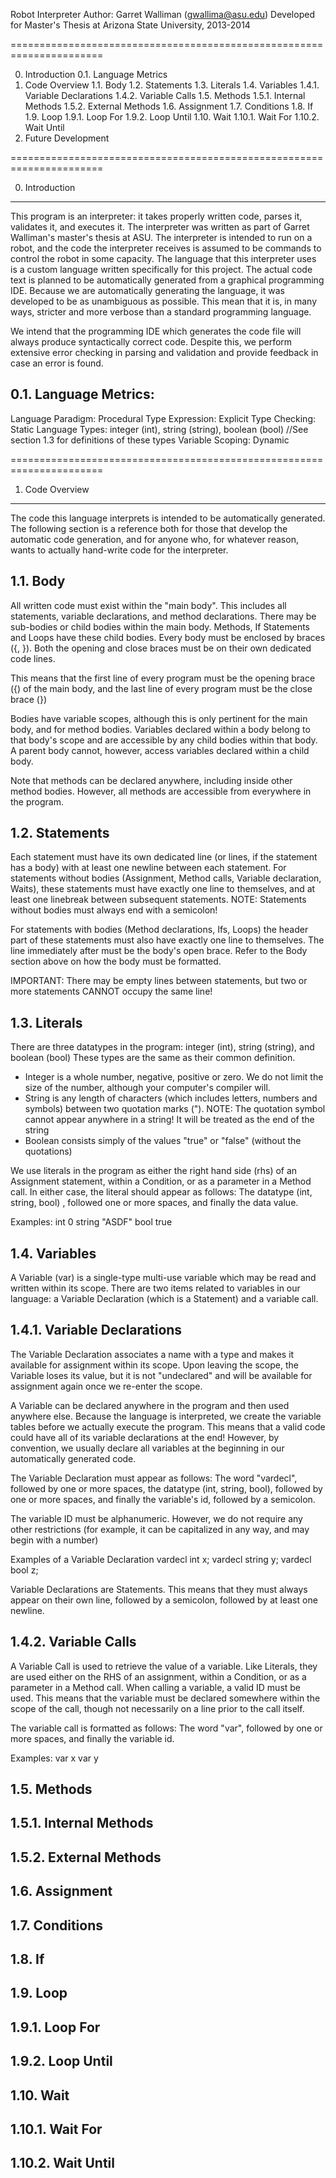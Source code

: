 Robot Interpreter
Author: Garret Walliman (gwallima@asu.edu)
Developed for Master's Thesis at Arizona State University, 2013-2014

======================================================================

0. Introduction
	0.1. Language Metrics
1. Code Overview
	1.1. Body
	1.2. Statements
	1.3. Literals
	1.4. Variables
		1.4.1. Variable Declarations
		1.4.2. Variable Calls
	1.5. Methods
		1.5.1. Internal Methods
		1.5.2. External Methods
	1.6. Assignment
	1.7. Conditions
	1.8. If
	1.9. Loop
		1.9.1. Loop For
		1.9.2. Loop Until
	1.10. Wait
		1.10.1. Wait For
		1.10.2. Wait Until
2. Future Development

======================================================================

0. Introduction
-----------------

This program is an interpreter: it takes properly written code, parses it, validates it, and executes it.
The interpreter was written as part of Garret Walliman's master's thesis at ASU. The interpreter is intended to run on a robot, and the code the interpreter receives is assumed to be commands to control the robot in some capacity.
The language that this interpreter uses is a custom language written specifically for this project. The actual code text is planned to be automatically generated from a graphical programming IDE.
Because we are automatically generating the language, it was developed to be as unambiguous as possible. This mean that it is, in many ways, stricter and more verbose than a standard programming language.

We intend that the programming IDE which generates the code file will always produce syntactically correct code. Despite this, we perform extensive error checking in parsing and validation and provide feedback in case an error is found.

0.1. Language Metrics:
-----------------
Language Paradigm:	Procedural
Type Expression: 	Explicit
Type Checking: 		Static
Language Types:		integer (int), string (string), boolean (bool)	//See section 1.3 for definitions of these types
Variable Scoping: 	Dynamic

======================================================================

1. Code Overview
-----------------

The code this language interprets is intended to be automatically generated. 
The following section is a reference both for those that develop the automatic code generation, and for anyone who, for whatever reason, wants to actually hand-write code for the interpreter.


1.1. Body
-----------------
All written code must exist within the "main body". This includes all statements, variable declarations, and method declarations.
There may be sub-bodies or child bodies within the main body. Methods, If Statements and Loops have these child bodies.
Every body must be enclosed by braces ({, }). Both the opening and close braces must be on their own dedicated code lines.

This means that the first line of every program must be the opening brace ({) of the main body, and the last line of every program must be the close brace (})

Bodies have variable scopes, although this is only pertinent for the main body, and for method bodies. Variables declared within a body belong to that body's scope and are accessible by any child bodies within that body. 
A parent body cannot, however, access variables declared within a child body.

Note that methods can be declared anywhere, including inside other method bodies. However, all methods are accessible from everywhere in the program.


1.2. Statements
-----------------
Each statement must have its own dedicated line (or lines, if the statement has a body) with at least one newline between each statement. 
For statements without bodies (Assignment, Method calls, Variable declaration, Waits), these statements must have exactly one line to themselves, and at least one linebreak between subsequent statements.
NOTE: Statements without bodies must always end with a semicolon!

For statements with bodies (Method declarations, Ifs, Loops) the header part of these statements must also have exactly one line to themselves. The line immediately after must be the body's open brace. Refer to the Body section above on how the body must be formatted.

IMPORTANT: There may be empty lines between statements, but two or more statements CANNOT occupy the same line!


1.3. Literals
-----------------
There are three datatypes in the program: integer (int), string (string), and boolean (bool)
These types are the same as their common definition.
- Integer is a whole number, negative, positive or zero. We do not limit the size of the number, although your computer's compiler will.
- String is any length of characters (which includes letters, numbers and symbols) between two quotation marks ("). 
	NOTE: The quotation symbol cannot appear anywhere in a string! It will be treated as the end of the string
- Boolean consists simply of the values "true" or "false" (without the quotations)

We use literals in the program as either the right hand side (rhs) of an Assignment statement, within a Condition, or as a parameter in a Method call.
In either case, the literal should appear as follows: 
	The datatype (int, string, bool) , followed one or more spaces, and finally the data value.

Examples:
	int 0
	string "ASDF"
	bool true


1.4. Variables
-----------------
A Variable (var) is a single-type multi-use variable which may be read and written within its scope.
There are two items related to variables in our language: a Variable Declaration (which is a Statement) and a variable call.


1.4.1. Variable Declarations
-----------------
The Variable Declaration associates a name with a type and makes it available for assignment within its scope.
Upon leaving the scope, the Variable loses its value, but it is not "undeclared" and will be available for assignment again once we re-enter the scope.

A Variable can be declared anywhere in the program and then used anywhere else. Because the language is interpreted, we create the variable tables before we actually execute the program. 
This means that a valid code could have all of its variable declarations at the end! However, by convention, we usually declare all variables at the beginning in our automatically generated code.

The Variable Declaration must appear as follows: 
	The word "vardecl", followed by one or more spaces, the datatype (int, string, bool), followed by one or more spaces, and finally the variable's id, followed by a semicolon.
	
The variable ID must be alphanumeric. However, we do not require any other restrictions (for example, it can be capitalized in any way, and may begin with a number)

Examples of a Variable Declaration
	vardecl int x;
	vardecl string y;
	vardecl bool z;
	
Variable Declarations are Statements. This means that they must always appear on their own line, followed by a semicolon, followed by at least one newline.
	
	
1.4.2. Variable Calls
-----------------
A Variable Call is used to retrieve the value of a variable. Like Literals, they are used either on the RHS of an assignment, within a Condition, or as a parameter in a Method call.
When calling a variable, a valid ID must be used. This means that the variable must be declared somewhere within the scope of the call, though not necessarily on a line prior to the call itself.

The variable call is formatted as follows:
	The word "var", followed by one or more spaces, and finally the variable id.
	
Examples:
	var x
	var y


1.5. Methods
-----------------

1.5.1. Internal Methods
-----------------

1.5.2. External Methods
-----------------

1.6. Assignment
-----------------

1.7. Conditions
-----------------

1.8. If
-----------------

1.9. Loop
-----------------

1.9.1. Loop For
-----------------

1.9.2. Loop Until
-----------------

1.10. Wait
-----------------

1.10.1. Wait For
-----------------

1.10.2. Wait Until
-----------------


